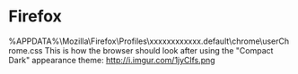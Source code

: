 # Firefox
%APPDATA%\Mozilla\Firefox\Profiles\xxxxxxxxxxxx.default\chrome\userChrome.css
This is how the browser should look after using the "Compact Dark" appearance theme: http://i.imgur.com/1jyClfs.png
